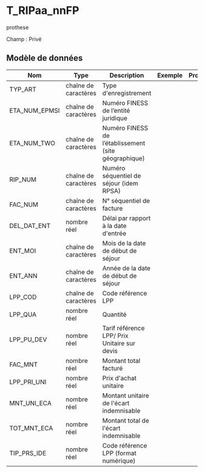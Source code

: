 # T_RIPaa_nnFP

prothese

Champ : Privé


## Modèle de données

|Nom|Type|Description|Exemple|Propriétés|
|-|-|-|-|-|
|TYP_ART|chaîne de caractères|Type d'enregistrement|||
|ETA_NUM_EPMSI|chaîne de caractères|Numéro FINESS de l’entité juridique|||
|ETA_NUM_TWO|chaîne de caractères|Numéro FINESS de l’établissement (site géographique)|||
|RIP_NUM|chaîne de caractères|Numéro séquentiel de séjour (idem RPSA)|||
|FAC_NUM|chaîne de caractères|N° séquentiel de facture|||
|DEL_DAT_ENT|nombre réel|Délai par rapport à la date d'entrée|||
|ENT_MOI|chaîne de caractères|Mois de la date de début de séjour|||
|ENT_ANN|chaîne de caractères|Année de la date de début de séjour|||
|LPP_COD|chaîne de caractères|Code référence LPP|||
|LPP_QUA|nombre réel|Quantité|||
|LPP_PU_DEV|nombre réel|Tarif référence LPP/ Prix Unitaire sur devis|||
|FAC_MNT|nombre réel|Montant total facturé|||
|LPP_PRI_UNI|nombre réel|Prix d'achat unitaire|||
|MNT_UNI_ECA|nombre réel|Montant unitaire de l'écart indemnisable|||
|TOT_MNT_ECA|nombre réel|Montant total de l'écart indemnisable|||
|TIP_PRS_IDE|nombre réel|Code référence LPP (format numérique)|||
